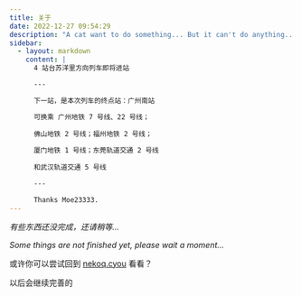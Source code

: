 ```yaml
---
title: 关于
date: 2022-12-27 09:54:29
description: "A cat want to do something... But it can't do anything..."
sidebar:
  - layout: markdown
    content: |
      4 站台苏洋里方向列车即将进站

      ---

      下一站，是本次列车的终点站：广州南站

      可换乘 广州地铁 7 号线、22 号线；
      
      佛山地铁 2 号线；福州地铁 2 号线；
      
      厦门地铁 1 号线；东莞轨道交通 2 号线
      
      和武汉轨道交通 5 号线

      ---

      Thanks Moe23333.
---
```


*有些东西还没完成，还请稍等...*

*Some things are not finished yet, please wait a moment...*

或许你可以尝试回到 [nekoq.cyou](https://nekoq.cyou/) 看看？

以后会继续完善的